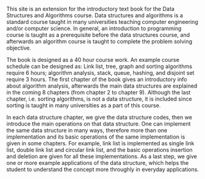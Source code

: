 This site is an extension for the introductory text book for the Data Structures and Algorithms course. Data structures and algorithms is a standard course taught in many universities teaching computer engineering and/or computer science. In general, an introduction to programming course is taught as a prerequisite before the data structures course, and afterwards an algorithm course is taught to complete the problem solving objective.

The book is designed as a 40 hour course work. An example course schedule can be designed as: Link list, tree, graph and sorting algorithms require 6 hours; algorithm analysis, stack, queue, hashing, and disjoint set require 3 hours. The first chapter of the book gives an introductory info about algorithm analysis, afterwards the main data structures are explained in the coming 8 chapters (from chapter 2 to chapter 9). Although the last chapter, i.e. sorting algorithms, is not a data structure, it is included since sorting is taught in many universities as a part of this course. 

In each data structure chapter, we give the data structure codes, then we introduce the main operations on that data structure. One can implement the same data structure in many ways, therefore more than one implementation and its basic operations of the same implementation is given in some chapters.  For example, link list is implemented as single link list, double link list and circular link list, and the basic operations insertion and deletion are given for all these implementations. As a last step, we give one or more example applications of the data structure, which helps the student to understand the concept more throughly in everyday applications.
